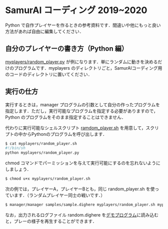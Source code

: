 # SamurAI コーディング 2019~2020

Python で自作プレイヤーを作るときの参考資料です．間違いや他にもっと良い方法があれば自由に編集してください．

## 自分のプレイヤーの書き方（Python 編）

[myplayers/random_player.py](myplayers/random_player.py) が例になります．単にランダムに動きを決めるだけのプログラムです．myplayers のディレクトリごと，SamurAIコーディング用のコードのディレクトリに置いてください．

## 実行の仕方

実行するときは，manager プログラムの引数として自分の作ったプログラムを指定します．ただし，実行可能なプログラムを指定する必要がありますので，Python のプログラムをそのまま指定することはできません．

代わりに実行可能なシェルスクリプト [ramdom_player.sh](myplayers/ramdom_player.sh) を用意して，スクリプトの中からPythonのプログラムを呼び出します．

```bash
$ cat myplayers/random_player.sh
#!/bin/sh
python myplayers/random_player.py
```

chmod コマンドでパーミッションを与えて実行可能にするのを忘れないようにしましょう．

```bash
$ chmod u+x myplayers/random_player.sh
```

次の例では，プレイヤーA，プレイヤーBとも，同じ random_player.sh を使っています．（ランダムプレイヤー同士の戦いです．）

```bash
$ manager/manager samples/sample.dighere myplayers/random_player.sh myplayers/random_player.sh > random.dighere
```

なお，出力されるログファイル random.dighere を[デモプログラム](https://tastasgit.github.io/Software-for-IPSJ-International-AI-Programming-Contest-SamurAI-Coding-2019-2020/webpage/dighere.html)に読み込むと，プレーの様子を再生することができます．